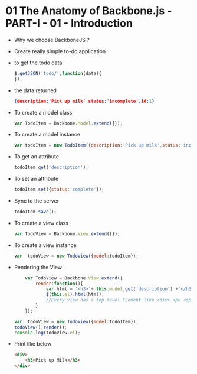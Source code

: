 # 01 The Anatomy of Backbone.js - PART-I - 01 - Introduction

- Why we choose BackboneJS ?
- Create really simple to-do application
- to get the todo data
	```js
	$.getJSON('todo/',function(data){
	});
	```
- the data returned
	```json
	{description:'Pick up milk',status:'incomplete',id:1}
	```
- To create a model class
	```js
	var TodoItem = Backbone.Model.extend({});
	```
- To create a model instance
	```js
	var todoItem = new TodoItem({description:'Pick up milk',status:'incomplete',id:1});
	```

- To get an attribute
	```js
	todoItem.get('description');
	```


- To set an attribute
	```js
	todoItem.set({status:'complete'});
	```

- Sync to the server
	```js
	todoItem.save();
	```

- To create a view class
	```js
	var TodoView = Backbone.View.extend({});
	```
- To create a view instance
	```js
	var  todoView = new TodoView({model:todoItem});
	```

- Rendering the View
	```js
		var TodoView = Backbone.View.extend({
			render:function(){
				var html = '<h3>'+ this.model.get('description') +'</h3>';
				$(this.el).html(html);
				//Every view has a top level ELement like <div> <p> <span> <li> <header>
			}
		});
	```

	```js
	var  todoView = new TodoView({model:todoItem});
	todoView().render();
	console.log(todoView.el);
	```
- Print like below
	```html
	<div>
		<h3>Pick up Milk</h3>
	</div>
	```